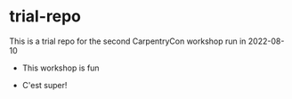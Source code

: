 # trial-repo
This is a trial repo for the second CarpentryCon workshop run in 2022-08-10


- This workshop is fun
* C'est super!

